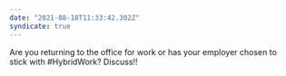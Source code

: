 ```yaml
---
date: "2021-08-18T11:33:42.302Z"
syndicate: true
---
```

Are you returning to the office for work or has your employer chosen to stick with #HybridWork? Discuss!!